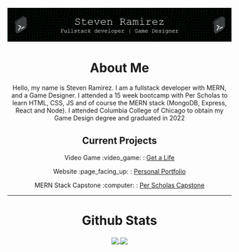![Header](./github-header-image.png)
<div align="center">
  <h1> About Me</h1>
  <p> Hello, my name is Steven Ramirez. I am a fullstack developer with MERN, and a Game Designer. I attended a 15 week bootcamp with Per Scholas to learn HTML, CSS, JS and of course the MERN stack (MongoDB, Express, React and Node). I attended Columbia College of Chicago to obtain my Game Design degree and graduated in 2022</p>
  <h2> Current Projects</h2>
  <p>Video Game :video_game: : <a href="https://github.com/sramirez124/GetALife">Get a Life</a></p>
  <p>Website :page_facing_up: : <a href="https://github.com/sramirez124/GetALife">Personal Portfolio</a></p>
  <p>MERN Stack Capstone :computer: : <a href="https://github.com/sramirez124/CAP325.9-Capstone-Completion">Per Scholas Capstone</a></p>
</div>
<hr>

<div align="center">
<h1>Github Stats</h1>
<a href="https://github.com/anuraghazra/github-readme-stats">
    <img height=200 align="center" src="https://github-readme-stats.vercel.app/api?username=sramirez124&theme=merko" />
</a>
<a href="https://github.com/anuraghazra/convoychat">
  <img height=200 align="center" src="https://github-readme-stats.vercel.app/api/top-langs?username=sramirez124&layout=compact&langs_count=8&card_width=320&theme=merko" />
</a>  
</div>
<!--
**sramirez124/sramirez124** is a ✨ _special_ ✨ repository because its `README.md` (this file) appears on your GitHub profile.

Here are some ideas to get you started:

- 🔭 I’m currently working on ...
- 🌱 I’m currently learning ...
- 👯 I’m looking to collaborate on ...
- 🤔 I’m looking for help with ...
- 💬 Ask me about ...
- 📫 How to reach me: ...
- 😄 Pronouns: ...
- ⚡ Fun fact: ...
-->
